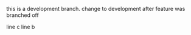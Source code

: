 this is a development branch. 
change to development after feature was branched off


line c
line b

